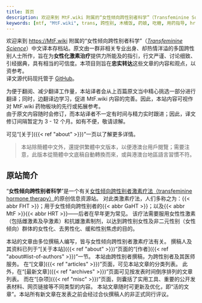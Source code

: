 ```yaml
---
title: 首页
description: 欢迎来到 MtF.wiki 附属的“女性倾向跨性别者科学”（Transfeminine Science）中文译本存档站。
keywords: [mtf, "MtF.wiki", trans, 跨性别, 木桶饭, 药娘, 吃糖, 用药指导, hrt, 药物, "Transfeminine Science", 女性倾向跨性别者科学, tfsci]
---
```


欢迎来到 <https://MtF.wiki> 附属的“女性倾向跨性别者科学”（*[Transfeminine Science](https://transfemscience.org)*）中文译本存档站。原文由一群非相关专业出身、却热情洋溢的多国跨性别人士所作，旨在为**女性化激素治疗**提供力所能及的指引，行文严谨、讨论细致、引经据典，具有相当的可信度。本项目则旨在**忠实转达**这些文章的内容和观点，以资参考。\
译文源代码现托管于 [GitHub](https://github.com/mtf-wiki/transfeminine-science)。

为便于翻阅、减少翻译工作量，本站译者会从上百篇原文当中精心挑选一部分进行翻译；同时，边翻译边学习，促进 MtF.wiki 内容的完善。因此，本站内容可视作对 MtF.wiki 药物板块的先行或拓展参考。\
由于原文内容随时会修订，而本站译者不一定有时间与精力实时跟进；因此，译文修订间隔暂定为 3 - 12 个月。如有不便，敬请谅解。

可见“[关于]({{< ref "about" >}})”一页以了解更多详情。

> 本站除簡體中文外，還提供繁體中文版本，以便港澳台用戶閱覽；需要注意，此版本從簡體中文底稿自動轉換而來，或與港澳台地區語言習慣不符。

## 原站简介

“**女性倾向跨性别者科学**”是一个有关<u>女性倾向跨性别者激素疗法（transfeminine hormone therapy）</u>的原创信息资源站。
对此类激素疗法，人们多称之为：{{< abbr FHT >}}；用于女性倾向跨性别者的{{< abbr GaHT >}}；以及{{< abbr MtF >}}{{< abbr HRT >}}——后者在早年更为常见。
该疗法需要服用女性性激素（包括雌激素及孕激素）和抗雄激素制剂，以达到跨性别女性及非二元性别（女性倾向）群体的女性化、去男性化、缓和性别焦虑的目的。

本站的文章由多位撰稿人编写，皆与女性倾向跨性别者激素疗法有关。
撰稿人及其资料已列于“[关于本站]({{< ref "about" >}})”页面的“[作者]({{< ref "about#list-of-authors" >}})”一节。
本站由跨性别者撰稿，为跨性别者及其医师服务。
在“[文章]({{< ref "articles" >}})”页面，可见本站文章的分类列表。
此外，在“[最新文章]({{< ref "archives" >}})”页面可见按发表时间倒序排列的文章列表。
而在“[杂项]({{< ref "misc" >}})”页面，则囊括了实用工具、重要的公开发表材料、网页链接等不同类型的内容。
本站文章随时可更新及优化，即“活的文章”。本站所有新文章在发表之前会经过合伙撰稿人的非正式同行评议。
